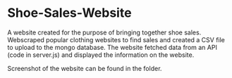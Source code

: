 # Shoe-Sales-Website
A website created for the purpose of bringing together shoe sales. Webscraped popular clothing websites to find sales and
created a CSV file to upload to the mongo database. The website fetched data from an API (code in server.js) and displayed the
information on the website.

Screenshot of the website can be found in the folder.

